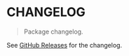# CHANGELOG

> Package changelog.

See [GitHub Releases](https://github.com/stdlib-js/stats-base-dists-arcsine-pdf/releases) for the changelog.